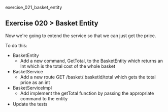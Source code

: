 exercise_021_basket_entity

## Exercise 020 > Basket Entity

Now we're going to extend the service so that we can just get the price.

To do this:
* BasketEntity
  * Add a new command, GetTotal, to the BasketEntity which returns an Int which is the total cost of the whole basket
* BasketService
  * Add a new route GET /basket/:basketId/total which gets the total price as an int
* BasketServiceImpl
  * Add implement the getTotal function by passing the appropriate command to the entity
* Update the tests